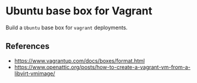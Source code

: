# Ubuntu base box for Vagrant

Build a `Ubuntu` base box for `vagrant` deployments.

## References
* https://www.vagrantup.com/docs/boxes/format.html
* https://www.openattic.org/posts/how-to-create-a-vagrant-vm-from-a-libvirt-vmimage/
